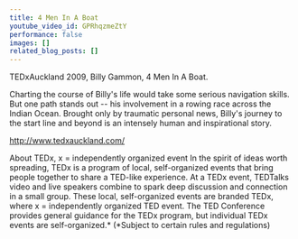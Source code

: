 ```yaml
---
title: 4 Men In A Boat
youtube_video_id: GPRhqzmeZtY
performance: false
images: []
related_blog_posts: []
---
```


TEDxAuckland 2009, Billy Gammon, 4 Men In A Boat.

Charting the course of Billy's life would take some serious navigation skills. But one path stands out -- his involvement in a rowing race across the Indian Ocean. Brought only by traumatic personal news, Billy's journey to the start line and beyond is an intensely human and inspirational story.

http://www.tedxauckland.com/

About TEDx, x = independently organized event
In the spirit of ideas worth spreading, TEDx is a program of local, self-organized events that bring people together to share a TED-like experience. At a TEDx event, TEDTalks video and live speakers combine to spark deep discussion and connection in a small group. These local, self-organized events are branded TEDx, where x = independently organized TED event. The TED Conference provides general guidance for the TEDx program, but individual TEDx events are self-organized.* (*Subject to certain rules and regulations)

